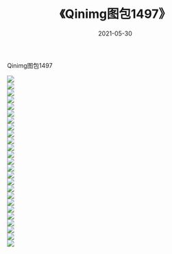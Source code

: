 ﻿---
layout: post
title:  《Qinimg图包1497》
date:   2021-05-30
img: http://imgx.orgx.ga/Qinimg图包/Qinimg图包1497/000.jpg
categories: [美女, 清纯, 唯美]
---

Qinimg图包1497

 ![](http://imgx.orgx.ga/Qinimg图包/Qinimg图包1497/001.jpg) <br>![](http://imgx.orgx.ga/Qinimg图包/Qinimg图包1497/002.jpg) <br>![](http://imgx.orgx.ga/Qinimg图包/Qinimg图包1497/003.jpg) <br>![](http://imgx.orgx.ga/Qinimg图包/Qinimg图包1497/004.jpg) <br>![](http://imgx.orgx.ga/Qinimg图包/Qinimg图包1497/005.jpg) <br>![](http://imgx.orgx.ga/Qinimg图包/Qinimg图包1497/006.jpg) <br>![](http://imgx.orgx.ga/Qinimg图包/Qinimg图包1497/007.jpg) <br>![](http://imgx.orgx.ga/Qinimg图包/Qinimg图包1497/008.jpg) <br>![](http://imgx.orgx.ga/Qinimg图包/Qinimg图包1497/009.jpg) <br>![](http://imgx.orgx.ga/Qinimg图包/Qinimg图包1497/010.jpg) <br>![](http://imgx.orgx.ga/Qinimg图包/Qinimg图包1497/011.jpg) <br>![](http://imgx.orgx.ga/Qinimg图包/Qinimg图包1497/012.jpg) <br>![](http://imgx.orgx.ga/Qinimg图包/Qinimg图包1497/013.jpg) <br>![](http://imgx.orgx.ga/Qinimg图包/Qinimg图包1497/014.jpg) <br>![](http://imgx.orgx.ga/Qinimg图包/Qinimg图包1497/015.jpg) <br>![](http://imgx.orgx.ga/Qinimg图包/Qinimg图包1497/016.jpg) <br>![](http://imgx.orgx.ga/Qinimg图包/Qinimg图包1497/017.jpg) <br>![](http://imgx.orgx.ga/Qinimg图包/Qinimg图包1497/018.jpg) <br>![](http://imgx.orgx.ga/Qinimg图包/Qinimg图包1497/019.jpg) <br>![](http://imgx.orgx.ga/Qinimg图包/Qinimg图包1497/020.jpg) <br>![](http://imgx.orgx.ga/Qinimg图包/Qinimg图包1497/021.jpg) <br>![](http://imgx.orgx.ga/Qinimg图包/Qinimg图包1497/022.jpg) <br>![](http://imgx.orgx.ga/Qinimg图包/Qinimg图包1497/023.jpg) <br>![](http://imgx.orgx.ga/Qinimg图包/Qinimg图包1497/024.jpg) <br>![](http://imgx.orgx.ga/Qinimg图包/Qinimg图包1497/025.jpg) <br>